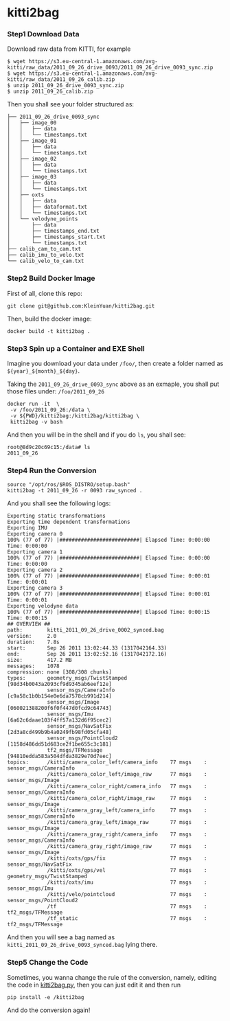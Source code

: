 # kitti2bag


### Step1 Download Data

Download raw data from KITTI, for example

```
$ wget https://s3.eu-central-1.amazonaws.com/avg-kitti/raw_data/2011_09_26_drive_0093/2011_09_26_drive_0093_sync.zip
$ wget https://s3.eu-central-1.amazonaws.com/avg-kitti/raw_data/2011_09_26_calib.zip
$ unzip 2011_09_26_drive_0093_sync.zip
$ unzip 2011_09_26_calib.zip
```


Then you shall see your folder structured as:

```
├── 2011_09_26_drive_0093_sync
│   ├── image_00
│   │   ├── data
│   │   └── timestamps.txt
│   ├── image_01
│   │   ├── data
│   │   └── timestamps.txt
│   ├── image_02
│   │   ├── data
│   │   └── timestamps.txt
│   ├── image_03
│   │   ├── data
│   │   └── timestamps.txt
│   ├── oxts
│   │   ├── data
│   │   ├── dataformat.txt
│   │   └── timestamps.txt
│   └── velodyne_points
│       ├── data
│       ├── timestamps_end.txt
│       ├── timestamps_start.txt
│       └── timestamps.txt
├── calib_cam_to_cam.txt
├── calib_imu_to_velo.txt
└── calib_velo_to_cam.txt
```

### Step2 Build Docker Image


First of all, clone this repo:

```
git clone git@github.com:KleinYuan/kitti2bag.git
```

Then, build the docker image:

```
docker build -t kitti2bag .
```


### Step3 Spin up a Container and EXE Shell

Imagine you download your data under `/foo/`, then create a folder named as `${year}_${month}_${day}`.

Taking the `2011_09_26_drive_0093_sync` above as an exmaple, you shall put those files under: `/foo/2011_09_26`

```
docker run -it  \
 -v /foo/2011_09_26:/data \
 -v ${PWD}/kitti2bag:/kitti2bag/kitti2bag \
 kitti2bag -v bash
```

And then you will be in the shell and if you do `ls`, you shall see:

```
root@8d9c20c69c15:/data# ls
2011_09_26
```

### Step4 Run the Conversion

```
source "/opt/ros/$ROS_DISTRO/setup.bash"
kitti2bag -t 2011_09_26 -r 0093 raw_synced .
```

And you shall see the following logs:
```
Exporting static transformations
Exporting time dependent transformations
Exporting IMU
Exporting camera 0
100% (77 of 77) |##########################| Elapsed Time: 0:00:00 Time: 0:00:00
Exporting camera 1
100% (77 of 77) |##########################| Elapsed Time: 0:00:00 Time: 0:00:00
Exporting camera 2
100% (77 of 77) |##########################| Elapsed Time: 0:00:01 Time: 0:00:01
Exporting camera 3
100% (77 of 77) |##########################| Elapsed Time: 0:00:01 Time: 0:00:01
Exporting velodyne data
100% (77 of 77) |##########################| Elapsed Time: 0:00:15 Time: 0:00:15
## OVERVIEW ##
path:        kitti_2011_09_26_drive_0002_synced.bag
version:     2.0
duration:    7.8s
start:       Sep 26 2011 13:02:44.33 (1317042164.33)
end:         Sep 26 2011 13:02:52.16 (1317042172.16)
size:        417.2 MB
messages:    1078
compression: none [308/308 chunks]
types:       geometry_msgs/TwistStamped [98d34b0043a2093cf9d9345ab6eef12e]
             sensor_msgs/CameraInfo     [c9a58c1b0b154e0e6da7578cb991d214]
             sensor_msgs/Image          [060021388200f6f0f447d0fcd9c64743]
             sensor_msgs/Imu            [6a62c6daae103f4ff57a132d6f95cec2]
             sensor_msgs/NavSatFix      [2d3a8cd499b9b4a0249fb98fd05cfa48]
             sensor_msgs/PointCloud2    [1158d486dd51d683ce2f1be655c3c181]
             tf2_msgs/TFMessage         [94810edda583a504dfda3829e70d7eec]
topics:      /kitti/camera_color_left/camera_info    77 msgs    : sensor_msgs/CameraInfo    
             /kitti/camera_color_left/image_raw      77 msgs    : sensor_msgs/Image         
             /kitti/camera_color_right/camera_info   77 msgs    : sensor_msgs/CameraInfo    
             /kitti/camera_color_right/image_raw     77 msgs    : sensor_msgs/Image         
             /kitti/camera_gray_left/camera_info     77 msgs    : sensor_msgs/CameraInfo    
             /kitti/camera_gray_left/image_raw       77 msgs    : sensor_msgs/Image         
             /kitti/camera_gray_right/camera_info    77 msgs    : sensor_msgs/CameraInfo    
             /kitti/camera_gray_right/image_raw      77 msgs    : sensor_msgs/Image         
             /kitti/oxts/gps/fix                     77 msgs    : sensor_msgs/NavSatFix     
             /kitti/oxts/gps/vel                     77 msgs    : geometry_msgs/TwistStamped
             /kitti/oxts/imu                         77 msgs    : sensor_msgs/Imu           
             /kitti/velo/pointcloud                  77 msgs    : sensor_msgs/PointCloud2   
             /tf                                     77 msgs    : tf2_msgs/TFMessage        
             /tf_static                              77 msgs    : tf2_msgs/TFMessage
```

And then you will see a bag named as `kitti_2011_09_26_drive_0093_synced.bag` lying there.



### Step5 Change the Code

Sometimes, you wanna change the rule of the conversion, namely, editing the code in [kitti2bag.py](kitti2bag/kitti2bag.py),
then you can just edit it and then run

```
pip install -e /kitti2bag
```

And do the conversion again!
